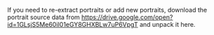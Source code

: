 If you need to re-extract portraits or add new portraits, download the portrait source data from https://drive.google.com/open?id=1GLsjS5Me60iI01eGY8GHXBLw7uP6VpgT and unpack it here. 
